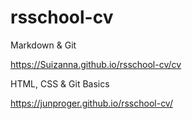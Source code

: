 # rsschool-cv

Markdown & Git

https://Suizanna.github.io/rsschool-cv/cv

HTML, CSS & Git Basics

https://junproger.github.io/rsschool-cv/
